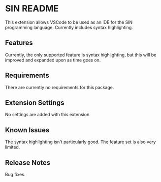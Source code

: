 # SIN README

This extension allows VSCode to be used as an IDE for the SIN programming language. Currently includes syntax highlighting.

## Features

Currently, the only supported feature is syntax highlighting, but this will be improved and expanded upon as time goes on.

## Requirements

There are currently no requirements for this package.

## Extension Settings

No settings are added with this extension.

## Known Issues

The syntax highlighting isn't particularly good. The feature set is also very limited.

## Release Notes

Bug fixes.
